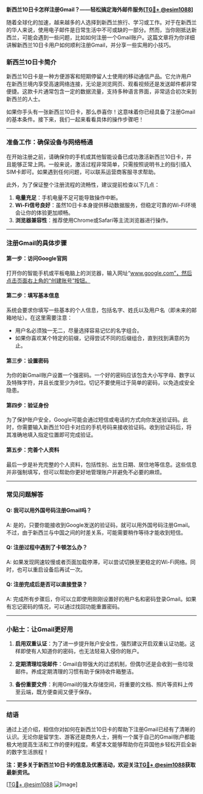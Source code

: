**新西兰10日卡怎样注册Gmail？——轻松搞定海外邮件服务[[TG💪+ @esim1088](https://t.me/s/esim1088)]**

随着全球化的加速，越来越多的人选择到新西兰旅行、学习或工作。对于在新西兰的华人来说，使用电子邮件是日常生活中不可或缺的一部分。然而，当你刚抵达新西兰，可能会遇到一些问题，比如如何注册一个Gmail账户。这篇文章将为你详细讲解新西兰10日卡用户如何顺利注册Gmail，并分享一些实用的小技巧。

### **新西兰10日卡简介**

新西兰10日卡是一种方便游客和短期停留人士使用的移动通信产品。它允许用户在新西兰境内享受高速网络连接，无论是浏览网页、观看视频还是发送邮件都非常便捷。这款卡片通常包含一定的数据流量，支持多种语言界面，非常适合初次来到新西兰的人士。

如果你手头有一张新西兰10日卡，那么恭喜你！这意味着你已经具备了注册Gmail的基本条件。接下来，我们一起来看看具体的操作步骤吧！

---

### **准备工作：确保设备与网络畅通**

在开始注册之前，请确保你的手机或其他智能设备已成功激活新西兰10日卡，并且能够正常上网。一般来说，激活过程非常简单，只需按照说明书上的指引插入SIM卡即可。如果遇到任何问题，可以联系运营商客服寻求帮助。

此外，为了保证整个注册流程的流畅性，建议提前检查以下几点：

1. **电量充足**：手机电量不足可能导致操作中断。
2. **Wi-Fi信号良好**：虽然10日卡本身提供移动数据服务，但稳定可靠的Wi-Fi环境会让你的体验更加顺畅。
3. **浏览器兼容性**：推荐使用Chrome或Safari等主流浏览器进行操作。

---

### **注册Gmail的具体步骤**

#### **第一步：访问Google官网**
打开你的智能手机或平板电脑上的浏览器，输入网址“www.google.com”，然后点击页面右上角的“创建账号”按钮。

#### **第二步：填写基本信息**
系统会要求你填写一些基本的个人信息，包括名字、姓氏以及用户名（即未来的邮箱地址）。在这里需要注意：
- 用户名必须独一无二，尽量选择容易记忆的名字组合。
- 如果你喜欢某个特定的前缀，记得尝试不同的后缀组合，直到找到满意的为止。

#### **第三步：设置密码**
为你的新Gmail账户设置一个强密码。一个好的密码应该包含大小写字母、数字以及特殊字符，并且长度至少为8位。切记不要使用过于简单的密码，以免造成安全隐患。

#### **第四步：验证身份**
为了保护账户安全，Google可能会通过短信或电话的方式向你发送验证码。此时，你需要输入新西兰10日卡对应的手机号码来接收验证码。收到验证码后，将其准确地填入指定位置即可完成验证。

#### **第五步：完善个人资料**
最后一步是补充完整的个人资料，包括性别、出生日期、居住地等信息。这些信息并非强制填写，但可以帮助你更好地管理账户并避免不必要的麻烦。

---

### **常见问题解答**

#### **Q: 我可以用外国号码注册Gmail吗？**
A: 是的，只要你能接收到Google发送的验证码，就可以用外国号码注册Gmail。不过，由于新西兰与中国之间的时差关系，可能需要稍作等待才能收到短信。

#### **Q: 注册过程中遇到了卡顿怎么办？**
A: 如果发现网速较慢或者页面加载停滞，可以尝试切换至更稳定的Wi-Fi网络。同时，也可以重启设备后再试一次。

#### **Q: 注册完成后是否可以直接登录？**
A: 完成所有步骤后，你可以立即使用刚刚设置好的用户名和密码登录Gmail。如果有忘记密码的情况，可以通过找回功能重置密码。

---

### **小贴士：让Gmail更好用**

1. **启用双重认证**：为了进一步提升账户安全性，强烈建议开启双重认证功能。这样即使有人知道你的密码，也无法轻易入侵你的账户。
   
2. **定期清理垃圾邮件**：Gmail自带强大的过滤机制，但偶尔还是会收到一些垃圾邮件。养成定期清理的习惯有助于保持收件箱整洁。

3. **备份重要文件**：利用Gmail的强大存储空间，将重要的文档、照片等资料上传至云端，既方便查阅又便于保存。

---

### **结语**

通过上述介绍，相信你对如何在新西兰10日卡的帮助下注册Gmail已经有了清晰的认识。无论你是留学生、游客还是商务人士，拥有一个属于自己的Gmail账户都能极大地提高生活和工作的便利程度。希望本文能够帮助你在异国他乡轻松开启全新的数字生活旅程！

**注：更多关于新西兰10日卡的信息及优惠活动，欢迎关注[TG💪+ @esim1088](https://t.me/s/esim1088)获取最新资讯。**

[[TG💪+ @esim1088](https://t.me/s/esim1088) ![Image](https://i.postimg.cc/4NQfJmqS/Snipaste-2025-05-13-00-14-12.png)]